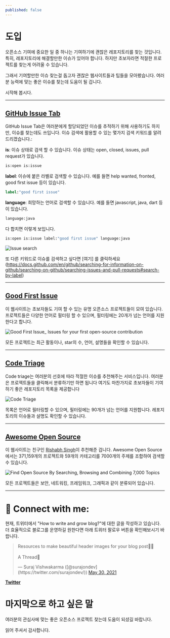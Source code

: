 ```yaml
---
published: false
---
```

# 도입

오픈소스 기여에 중요한 일 중 하나는 기여하기에 괜찮은 레포지토리를 찾는 것입니다. 특히, 레포지토리에 해결할만한 이슈가 있어야 합니다. 하지만 초보자라면 적절한 프로젝트를 찾는게 어려울 수 있습니다.

그래서 기여할만한 이슈 찾는걸 돕고자 괜찮은 웹사이트들과 팁들을 모아봤습니다.  여러분 능력에 맞는 좋은 이슈를 찾는데 도움이 될 겁니다.

시작해 봅시다.

<hr/>

## [GitHub Issue Tab](https://github.com/issues)

GitHub Issue Tab은 여러분에게 할당되었던 이슈를 추적하기 위해 사용하기도 하지만, 이슈를 찾는데도 쓰입니다. 이슈 검색에 활용할 수 있는 몇가지 검색 키워드를 알려드리겠습니다.:

**is**: 이슈 상태로 검색 할 수 있습니다. 이슈 상태는 open, closed, issues, pull request가 있습니다.

```bat
is:open is:issue
```

**label**: 이슈에 붙은 라벨로 검색할 수 있습니다. 예를 들면 help wanted, fronted, good first issue 등이 있습니다.

```bat
label:"good first issue"
```

**language**: 희망하는 언어로 검색할 수 있습니다. 예를 들면 javascript, java, dart 등이 있습니다.

```bat
language:java
```

다 합치면 이렇게 보입니다.

```bat
is:open is:issue label:"good first issue" language:java
```
![Issue search](https://dev-to-uploads.s3.amazonaws.com/uploads/articles/wo7mpgnmw34rjc8rnqtd.PNG)

또 다른 키워드로 이슈를 검색하고 싶다면 [여기] 를 클릭하세요(https://docs.github.com/en/github/searching-for-information-on-github/searching-on-github/searching-issues-and-pull-requests#search-by-label)

<hr/>

## [Good First Issue](https://goodfirstissue.dev/)

이 웹사이트는 초보자들도 기여 할 수 있는 유명 오픈소스 프로젝트들이 모여 있습니다. 프로젝트들은 다양한 언어로 필터링 할 수 있으며, 필터링에는 20개가 넘는 언어를 지원한다고 합니다.

![Good First Issue_ Issues for your first open-source contribution](https://dev-to-uploads.s3.amazonaws.com/uploads/articles/qs8gyr0xdoxf7u8sgeh6.png)
 

모든 프로젝트는 최근 활동이나, star의 수, 언어, 설명들을 확인할 수 있습니다.

<hr/>

## [Code Triage](https://www.codetriage.com/)

Code triage는 여러분의 선호에 따라 적절한 이슈를 추천해주는 서비스입니다. 여러분은 프로젝트들을 클릭해서 분류하기만 하면 됩니다 여기도 마찬가지로 초보자들이 기여하기 좋은 레포지토리 목록을 제공합니다

![Code Triage](https://dev-to-uploads.s3.amazonaws.com/uploads/articles/1po30k44o8tioowurc9u.PNG)

목록은 언어로 필터링할 수 있으며, 필터링에는 90개가 넘는 언어를 지원합니다. 레포지토리의 이슈들과 설명도 확인할 수 있습니다.

<hr/>

## [Awesome Open Source](https://awesomeopensource.com/)

이 웹사이트는 친구인 [Rishabh Singh](https://dev.to/mindninjax)이 추천해준 겁니다. Awesome Open Source에서는 371,159개의 프로젝트와 59개의 카테고리를 7000개의 주제를 조합하여 검색할 수 있습니다.

![Find Open Source By Searching, Browsing and Combining 7,000 Topics](https://dev-to-uploads.s3.amazonaws.com/uploads/articles/aytbu91vrmfgc1rgrljg.png) 

모든 프로젝트들은 보안, 네트워킹, 프레임워크, 그래픽과 같이 분류되어 있습니다.

<hr/>

# 🔗 Connect with me:

현재, 트위터에서 "How to write and grow blog?"에 대한 글을 작성하고 있습니다. 더 효율적으로 블로그를 운영하길 원한다면 아래 트위터 팔로우 버튼을 확인해보시기 바랍니다.

<blockquote class="twitter-tweet"><p lang="en" dir="ltr">Resources to make beautiful header images for your blog post🎁🚀<br><br>A Thread🧵</p>&mdash; Suraj Vishwakarma ([@surajondev](https://twitter.com/surajondev/)) <a href="https://twitter.com/surajondev/status/1398876227973222401?ref_src=twsrc%5Etfw">May 30, 2021</a></blockquote> <script async src="https://platform.twitter.com/widgets.js" charset="utf-8"></script>

[**Twitter**](https://twitter.com/surajondev)

# 마지막으로 하고 싶은 말

여러분의 관심사에 맞는 좋은 오픈소스 프로젝트 찾는데 도움이 되셨길 바랍니다.

읽어 주셔서 감사합니다.
